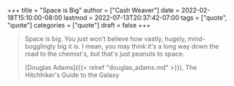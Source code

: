 +++
title = "Space is Big"
author = ["Cash Weaver"]
date = 2022-02-18T15:10:00-08:00
lastmod = 2022-07-13T20:37:42-07:00
tags = ["quote", "quote"]
categories = ["quote"]
draft = false
+++

> Space is big. You just won't believe how vastly, hugely, mind-bogglingly big it is. I mean, you may think it's a long way down the road to the chemist's, but that's just peanuts to space.
>
> [Douglas Adams]({{< relref "douglas_adams.md" >}}), The Hitchhiker's Guide to the Galaxy
